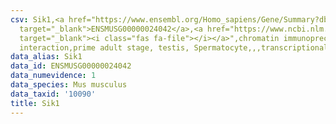 ```yaml
---
csv: Sik1,<a href="https://www.ensembl.org/Homo_sapiens/Gene/Summary?db=core;g=ENSMUSG00000024042"
  target="_blank">ENSMUSG00000024042</a>,<a href="https://www.ncbi.nlm.nih.gov/pubmed/25450459"
  target="_blank"><i class="fas fa-file"></i></a>",chromatin immunoprecipitation assay,direct
  interaction,prime adult stage, testis, Spermatocyte,,,transcriptional regulation,
data_alias: Sik1
data_id: ENSMUSG00000024042
data_numevidence: 1
data_species: Mus musculus
data_taxid: '10090'
title: Sik1
---
```

